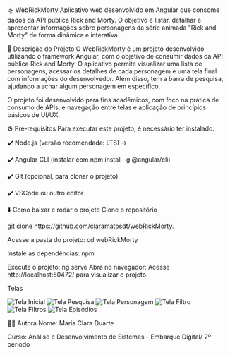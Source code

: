 🛸 WebRickMorty
Aplicativo web desenvolvido em Angular que consome dados da API pública Rick and Morty. O objetivo é listar, detalhar e apresentar informações sobre personagens da série animada "Rick and Morty" de forma dinâmica e interativa.

🧠 Descrição do Projeto
O WebRickMorty é um projeto desenvolvido utilizando o framework Angular, com o objetivo de consumir dados da API pública Rick and Morty. O aplicativo permite visualizar uma lista de personagens, acessar os detalhes de cada personagem e uma tela final com informações do desenvolvedor. Além disso, tem a barra de pesquisa, ajudando a achar algum personagem em específico.

O projeto foi desenvolvido para fins acadêmicos, com foco na prática de consumo de APIs, e navegação entre telas e aplicação de princípios básicos de UI/UX.

⚙️ Pré-requisitos
Para executar este projeto, é necessário ter instalado:

✔️ Node.js (versão recomendada: LTS) →

✔️ Angular CLI (instalar com npm install -g @angular/cli)

✔️ Git (opcional, para clonar o projeto) 

✔️ VSCode ou outro editor

⬇️ Como baixar e rodar o projeto
Clone o repositório

git clone https://github.com/claramatosdt/webRickMorty.

Acesse a pasta do projeto:
cd webRickMorty

Instale as dependências:
npm 

Execute o projeto:
ng serve
Abra no navegador:
Acesse  http://localhost:50472/ para visualizar o projeto.


Telas

![Tela Inicial](./tela-inicial.png)
![Tela Pesquisa](./tela-pesquisa.png)
![Tela Personagem](./card-info.png)
![Tela Filtro](./filtro.png)
![Tela Filtros](./filtro-persoagens.png)
![Tela Episódios](./tela-episodios.png)

👩‍💻 Autora
Nome: Maria Clara Duarte

Curso: Análise e Desenvolvimento de Sistemas - Embarque Digital/ 2º período



